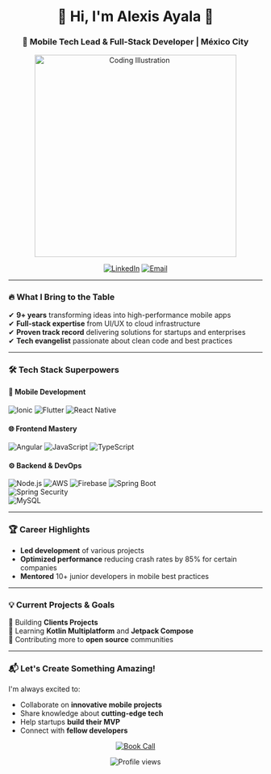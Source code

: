 <h1 align="center">🚀 Hi, I'm Alexis Ayala 👋</h1>
<h3 align="center">📱 Mobile Tech Lead & Full-Stack Developer | México City</h3>

<p align="center">
  <img src="https://res.cloudinary.com/solorioapps/image/upload/v1691793931/Proyecto_nuevo_1_ffynj3.png" width="400" alt="Coding Illustration">
</p>

<p align="center">
  <a href="https://www.linkedin.com/in/alexisayalas/"><img src="https://img.shields.io/badge/-CONNECT-blue?style=for-the-badge&logo=linkedin&logoColor=white" alt="LinkedIn"></a>
  <a href="mailto:lex.solorio15@gmail.com"><img src="https://img.shields.io/badge/-HIRE%20ME-red?style=for-the-badge&logo=gmail&logoColor=white" alt="Email"></a>
</p>

---

### 🔥 What I Bring to the Table

✔ **9+ years** transforming ideas into high-performance mobile apps  
✔ **Full-stack expertise** from UI/UX to cloud infrastructure  
✔ **Proven track record** delivering solutions for startups and enterprises  
✔ **Tech evangelist** passionate about clean code and best practices

---

### 🛠 Tech Stack Superpowers

#### 📱 Mobile Development
![Ionic](https://img.shields.io/badge/Ionic-3_to_8-3880FF?logo=ionic&logoColor=white&style=flat)
![Flutter](https://img.shields.io/badge/Flutter-3.1+-02569B?logo=flutter&logoColor=white&style=flat)
![React Native](https://img.shields.io/badge/React_Native-0.70+-61DAFB?logo=react&logoColor=white&style=flat)

#### 🌐 Frontend Mastery
![Angular](https://img.shields.io/badge/Angular-6_to_19-DD0031?logo=angular&logoColor=white&style=flat)
![JavaScript](https://img.shields.io/badge/JavaScript-ES6+-F7DF1E?logo=javascript&logoColor=black&style=flat)
![TypeScript](https://img.shields.io/badge/TypeScript-4.0+-3178C6?logo=typescript&logoColor=white&style=flat)

#### ⚙ Backend & DevOps
![Node.js](https://img.shields.io/badge/Node.js-12_to_18-339933?logo=nodedotjs&logoColor=white&style=flat)
![AWS](https://img.shields.io/badge/AWS-EC2/S3/Lambda-FF9900?logo=amazonaws&logoColor=white&style=flat)
![Firebase](https://img.shields.io/badge/Firebase-Realtime_DB-FFCA28?logo=firebase&logoColor=black&style=flat)
![Spring Boot](https://img.shields.io/badge/Spring%20Boot-3.4.4-brightgreen)  
![Spring Security](https://img.shields.io/badge/Spring%20Security-JWT-orange)  
![MySQL](https://img.shields.io/badge/MySQL-8.0-blue)

---

### 🏆 Career Highlights

- **Led development** of various projects
- **Optimized performance** reducing crash rates by 85% for certain companies
- **Mentored** 10+ junior developers in mobile best practices

---

### 💡 Current Projects & Goals

🔧 Building **Clients Projects**  
🌱 Learning **Kotlin Multiplatform** and **Jetpack Compose**  
🎯 Contributing more to **open source** communities

---

### 📬 Let's Create Something Amazing!

I'm always excited to:
- Collaborate on **innovative mobile projects**
- Share knowledge about **cutting-edge tech**
- Help startups **build their MVP**
- Connect with **fellow developers**

<p align="center">
  <a href="https://calendly.com/lex-solorio15/llamada-30-min"><img src="https://img.shields.io/badge/BOOK_A_CALL-30_min-6e48aa?style=for-the-badge" alt="Book Call"></a>
</p>

<p align="center">
  <img src="https://komarev.com/ghpvc/?username=AlexisAyalaS&color=blue&style=flat" alt="Profile views">
</p>
